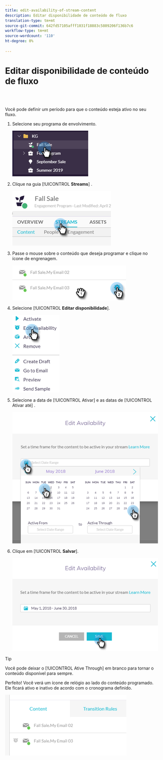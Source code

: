 ```yaml
---
title: edit-availability-of-stream-content
description: Editar disponibilidade de conteúdo de fluxo
translation-type: tm+mt
source-git-commit: 642fd57105afff1031f18883c5809206f136b7c6
workflow-type: tm+mt
source-wordcount: '110'
ht-degree: 0%

---
```



# Editar disponibilidade de conteúdo de fluxo

<br> 

Você pode definir um período para que o conteúdo esteja ativo no seu fluxo.

1. Selecione seu programa de envolvimento.

   ![Imagem Um](/help/sky/assets/engagement-programs/edit-availability-of-stream-content/edit-availability-of-stream-content-1.png)

1. Clique na guia [!UICONTROL **Streams**] .

   ![Imagem dois](/help/sky/assets/engagement-programs/edit-availability-of-stream-content/edit-availability-of-stream-content-2.png)

1. Passe o mouse sobre o conteúdo que deseja programar e clique no ícone de engrenagem.

   ![Imagem Três](/help/sky/assets/engagement-programs/edit-availability-of-stream-content/edit-availability-of-stream-content-3.png)

1. Selecione [!UICONTROL **Editar disponibilidade**].

   ![Imagem quatro](/help/sky/assets/engagement-programs/edit-availability-of-stream-content/edit-availability-of-stream-content-4.png)

1. Selecione a data de [!UICONTROL Ativar] e as datas de [!UICONTROL Ativar até] .

   ![Imagem cinco](/help/sky/assets/engagement-programs/edit-availability-of-stream-content/edit-availability-of-stream-content-5.png)

1. Clique em [!UICONTROL **Salvar**].

   ![Imagem seis](/help/sky/assets/engagement-programs/edit-availability-of-stream-content/edit-availability-of-stream-content-6.png)

>[!TIP]
>
>Você pode deixar o [!UICONTROL Ative Through] em branco para tornar o conteúdo disponível para sempre.

Perfeito! Você verá um ícone de relógio ao lado do conteúdo programado. Ele ficará ativo e inativo de acordo com o cronograma definido.

![Imagem sete](/help/sky/assets/engagement-programs/edit-availability-of-stream-content/edit-availability-of-stream-content-7.png)